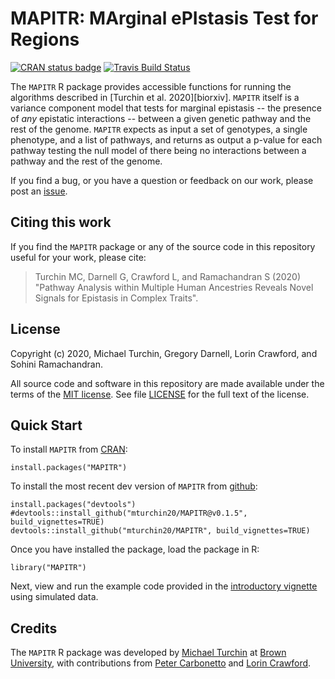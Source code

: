 # MAPITR: MArginal ePIstasis Test for Regions

[![CRAN status badge](https://www.r-pkg.org/badges/version/MAPITR)](https://cran.r-project.org/package=MAPITR)
[![Travis Build Status](https://travis-ci.org/mturchin20/MAPITR.svg?branch=master)](https://travis-ci.org/mturchin20/MAPITR)

The `MAPITR` R package provides accessible functions for running the algorithms described 
in [Turchin et al. 2020][biorxiv]. `MAPITR` itself is a variance component model that tests
for marginal epistasis -- the presence of *any* epistatic interactions -- between a given 
genetic pathway and the rest of the genome. `MAPITR` expects as input a set of genotypes, a 
single phenotype, and a list of pathways, and returns as output a p-value for each pathway
testing the null model of there being no interactions between a pathway and the rest 
of the genome.

If you find a bug, or you have a question or feedback on our work,
please post an [issue][issues].

## Citing this work

If you find the `MAPITR` package or any of the source code in this
repository useful for your work, please cite:

> Turchin MC, Darnell G, Crawford L, and Ramachandran S (2020) 
> "Pathway Analysis within Multiple Human Ancestries Reveals 
> Novel Signals for Epistasis in Complex Traits".

## License

Copyright (c) 2020, Michael Turchin, Gregory Darnell, Lorin Crawford, and Sohini Ramachandran.

All source code and software in this repository are made available
under the terms of the [MIT license][mit-license]. See
file [LICENSE](LICENSE) for the full text of the license.

## Quick Start

To install `MAPITR` from [CRAN](https://CRAN.R-project.org/package=MAPITR):

```{r}
install.packages("MAPITR")
```

To install the most recent dev version of `MAPITR` from [github](https://github.com/mturchin20/MAPITR):
```{r}
install.packages("devtools")
#devtools::install_github("mturchin20/MAPITR@v0.1.5", build_vignettes=TRUE)
devtools::install_github("mturchin20/MAPITR", build_vignettes=TRUE)
```

Once you have installed the package, load the package in R:

```{r}
library("MAPITR")
```

Next, view and run the example code provided in the 
[introductory vignette][MAPITR-vignette1] using simulated data. 

## Credits

The `MAPITR` R package was developed by [Michael Turchin][michaelt] at [Brown University][brownu], with contributions from
[Peter Carbonetto][peter] and [Lorin Crawford][lorin].

[MAPITR-website]: http://mturchin20.github.io/MAPITR 
[MAPITR-vignette1]: https://mturchin20.github.io/MAPITR/articles/MAPITR.Intro.SimulatedData.html
[biorxiv-paper]: https://www.biorxiv.org/ 
[issues]: https://github.com/mturchin20/MAPITR/issues
[lorin]: http://www.lcrawlab.com/ 
[michaelt]: http://home.uchicago.edu/mturchin20/index.html 
[mit-license]: https://opensource.org/licenses/mit-license.html
[peter]: https://pcarbo.github.io/
[brownu]: https://www.brown.edu
